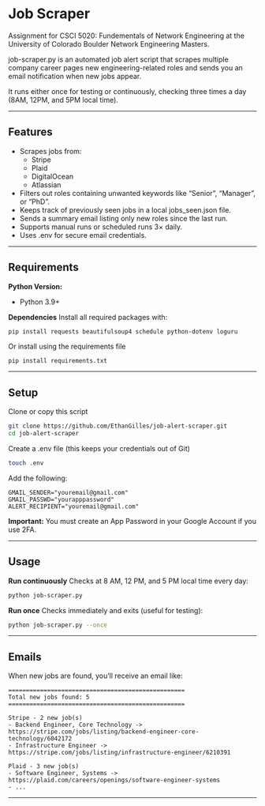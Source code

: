 # Job Scraper
Assignment for CSCI 5020: Fundementals of Network Engineering at the 
University of Colorado Boulder Network Engineering Masters.

job-scraper.py is an automated job alert script that scrapes multiple company 
career pages new engineering-related roles and sends you an email notification 
when new jobs appear.

It runs either once for testing or continuously, checking three times a 
day (8AM, 12PM, and 5PM local time).

---
## Features
- Scrapes jobs from:
    - Stripe
    - Plaid
    - DigitalOcean
    - Atlassian
- Filters out roles containing unwanted keywords like “Senior”, “Manager”, or “PhD”.
- Keeps track of previously seen jobs in a local jobs_seen.json file.
- Sends a summary email listing only new roles since the last run.
- Supports manual runs or scheduled runs 3× daily.
- Uses .env for secure email credentials.

---
## Requirements

**Python Version:**
- Python 3.9+

**Dependencies**
Install all required packages with:

```bash
pip install requests beautifulsoup4 schedule python-dotenv loguru
```

Or install using the requirements file 
```
pip install requirements.txt
```
---
## Setup
Clone or copy this script

```bash
git clone https://github.com/EthanGilles/job-alert-scraper.git
cd job-alert-scraper
```

Create a .env file (this keeps your credentials out of Git)
```bash
touch .env
```

Add the following:
```
GMAIL_SENDER="youremail@gmail.com"
GMAIL_PASSWD="yourapppassword"
ALERT_RECIPIENT="youremail@gmail.com"
```

**Important:**
You must create an App Password in your Google Account if you use 2FA.

---
## Usage

**Run continuously**
Checks at 8 AM, 12 PM, and 5 PM local time every day:
```bash
python job-scraper.py
```

**Run once**
Checks immediately and exits (useful for testing):
```bash
python job-scraper.py --once
```
---
## Emails
When new jobs are found, you’ll receive an email like:

```
==================================================
Total new jobs found: 5
==================================================

Stripe - 2 new job(s)
- Backend Engineer, Core Technology -> https://stripe.com/jobs/listing/backend-engineer-core-technology/6042172
- Infrastructure Engineer -> https://stripe.com/jobs/listing/infrastructure-engineer/6210391

Plaid - 3 new job(s)
- Software Engineer, Systems -> https://plaid.com/careers/openings/software-engineer-systems
- ...
```

---


